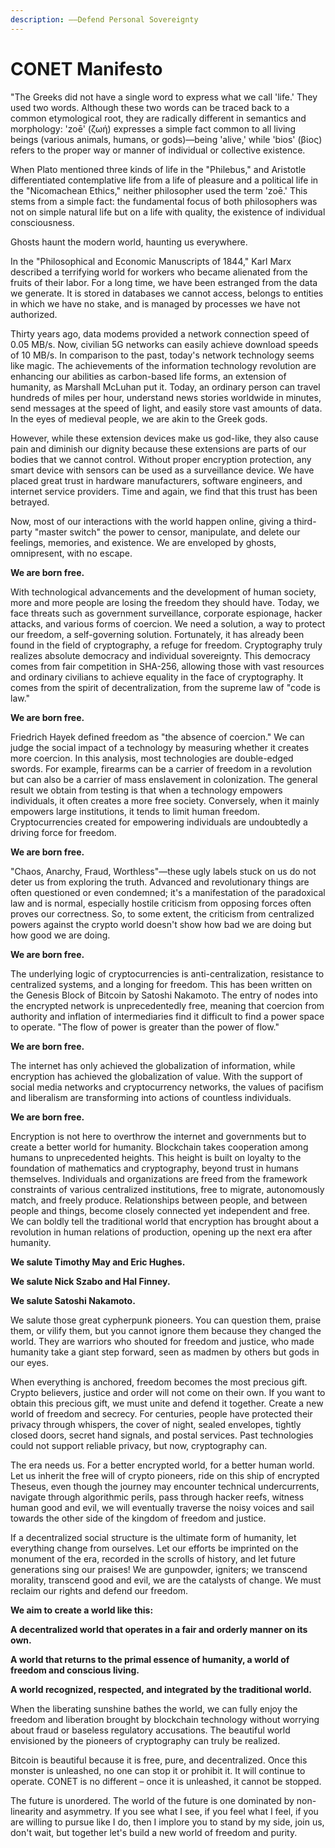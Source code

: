 ```yaml
---
description: ——Defend Personal Sovereignty
---
```


# CONET Manifesto

"The Greeks did not have a single word to express what we call 'life.' They used two words. Although these two words can be traced back to a common etymological root, they are radically different in semantics and morphology: 'zoē' (ζωή) expresses a simple fact common to all living beings (various animals, humans, or gods)—being 'alive,' while 'bios' (βίος) refers to the proper way or manner of individual or collective existence.

When Plato mentioned three kinds of life in the "Philebus," and Aristotle differentiated contemplative life from a life of pleasure and a political life in the "Nicomachean Ethics," neither philosopher used the term 'zoē.' This stems from a simple fact: the fundamental focus of both philosophers was not on simple natural life but on a life with quality, the existence of individual consciousness.

Ghosts haunt the modern world, haunting us everywhere.

In the "Philosophical and Economic Manuscripts of 1844," Karl Marx described a terrifying world for workers who became alienated from the fruits of their labor. For a long time, we have been estranged from the data we generate. It is stored in databases we cannot access, belongs to entities in which we have no stake, and is managed by processes we have not authorized.

Thirty years ago, data modems provided a network connection speed of 0.05 MB/s. Now, civilian 5G networks can easily achieve download speeds of 10 MB/s. In comparison to the past, today's network technology seems like magic. The achievements of the information technology revolution are enhancing our abilities as carbon-based life forms, an extension of humanity, as Marshall McLuhan put it. Today, an ordinary person can travel hundreds of miles per hour, understand news stories worldwide in minutes, send messages at the speed of light, and easily store vast amounts of data. In the eyes of medieval people, we are akin to the Greek gods.

However, while these extension devices make us god-like, they also cause pain and diminish our dignity because these extensions are parts of our bodies that we cannot control. Without proper encryption protection, any smart device with sensors can be used as a surveillance device. We have placed great trust in hardware manufacturers, software engineers, and internet service providers. Time and again, we find that this trust has been betrayed.

Now, most of our interactions with the world happen online, giving a third-party "master switch" the power to censor, manipulate, and delete our feelings, memories, and existence. We are enveloped by ghosts, omnipresent, with no escape.

**We are born free.**

With technological advancements and the development of human society, more and more people are losing the freedom they should have. Today, we face threats such as government surveillance, corporate espionage, hacker attacks, and various forms of coercion. We need a solution, a way to protect our freedom, a self-governing solution. Fortunately, it has already been found in the field of cryptography, a refuge for freedom. Cryptography truly realizes absolute democracy and individual sovereignty. This democracy comes from fair competition in SHA-256, allowing those with vast resources and ordinary civilians to achieve equality in the face of cryptography. It comes from the spirit of decentralization, from the supreme law of "code is law."

**We are born free.**

Friedrich Hayek defined freedom as "the absence of coercion." We can judge the social impact of a technology by measuring whether it creates more coercion. In this analysis, most technologies are double-edged swords. For example, firearms can be a carrier of freedom in a revolution but can also be a carrier of mass enslavement in colonization. The general result we obtain from testing is that when a technology empowers individuals, it often creates a more free society. Conversely, when it mainly empowers large institutions, it tends to limit human freedom. Cryptocurrencies created for empowering individuals are undoubtedly a driving force for freedom.

**We are born free.**

"Chaos, Anarchy, Fraud, Worthless"—these ugly labels stuck on us do not deter us from exploring the truth. Advanced and revolutionary things are often questioned or even condemned; it's a manifestation of the paradoxical law and is normal, especially hostile criticism from opposing forces often proves our correctness. So, to some extent, the criticism from centralized powers against the crypto world doesn't show how bad we are doing but how good we are doing.

**We are born free.**

The underlying logic of cryptocurrencies is anti-centralization, resistance to centralized systems, and a longing for freedom. This has been written on the Genesis Block of Bitcoin by Satoshi Nakamoto. The entry of nodes into the encrypted network is unprecedentedly free, meaning that coercion from authority and inflation of intermediaries find it difficult to find a power space to operate. "The flow of power is greater than the power of flow."

**We are born free.**

The internet has only achieved the globalization of information, while encryption has achieved the globalization of value. With the support of social media networks and cryptocurrency networks, the values of pacifism and liberalism are transforming into actions of countless individuals.

**We are born free.**

Encryption is not here to overthrow the internet and governments but to create a better world for humanity. Blockchain takes cooperation among humans to unprecedented heights. This height is built on loyalty to the foundation of mathematics and cryptography, beyond trust in humans themselves. Individuals and organizations are freed from the framework constraints of various centralized institutions, free to migrate, autonomously match, and freely produce. Relationships between people, and between people and things, become closely connected yet independent and free. We can boldly tell the traditional world that encryption has brought about a revolution in human relations of production, opening up the next era after humanity.

**We salute Timothy May and Eric Hughes.**

**We salute Nick Szabo and Hal Finney.**

**We salute Satoshi Nakamoto.**

We salute those great cypherpunk pioneers. You can question them, praise them, or vilify them, but you cannot ignore them because they changed the world. They are warriors who shouted for freedom and justice, who made humanity take a giant step forward, seen as madmen by others but gods in our eyes.

When everything is anchored, freedom becomes the most precious gift. Crypto believers, justice and order will not come on their own. If you want to obtain this precious gift, we must unite and defend it together. Create a new world of freedom and secrecy. For centuries, people have protected their privacy through whispers, the cover of night, sealed envelopes, tightly closed doors, secret hand signals, and postal services. Past technologies could not support reliable privacy, but now, cryptography can.

The era needs us. For a better encrypted world, for a better human world. Let us inherit the free will of crypto pioneers, ride on this ship of encrypted Theseus, even though the journey may encounter technical undercurrents, navigate through algorithmic perils, pass through hacker reefs, witness human good and evil, we will eventually traverse the noisy voices and sail towards the other side of the kingdom of freedom and justice.

If a decentralized social structure is the ultimate form of humanity, let everything change from ourselves. Let our efforts be imprinted on the monument of the era, recorded in the scrolls of history, and let future generations sing our praises! We are gunpowder, igniters; we transcend morality, transcend good and evil, we are the catalysts of change. We must reclaim our rights and defend our freedom.

**We aim to create a world like this:**

**A decentralized world that operates in a fair and orderly manner on its own.**&#x20;

**A world that returns to the primal essence of humanity, a world of freedom and conscious living.**&#x20;

**A world recognized, respected, and integrated by the traditional world.**&#x20;

When the liberating sunshine bathes the world, we can fully enjoy the freedom and liberation brought by blockchain technology without worrying about fraud or baseless regulatory accusations. The beautiful world envisioned by the pioneers of cryptography can truly be realized.

Bitcoin is beautiful because it is free, pure, and decentralized. Once this monster is unleashed, no one can stop it or prohibit it. It will continue to operate. CONET is no different – once it is unleashed, it cannot be stopped.

The future is unordered. The world of the future is one dominated by non-linearity and asymmetry. If you see what I see, if you feel what I feel, if you are willing to pursue like I do, then I implore you to stand by my side, join us, don't wait, but together let's build a new world of freedom and purity.
